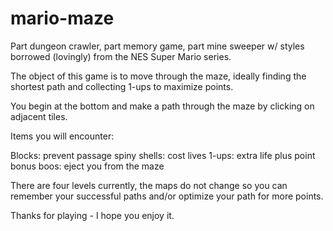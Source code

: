 # mario-maze

Part dungeon crawler, part memory game, part mine sweeper w/ styles borrowed (lovingly) from the NES Super Mario series.

The object of this game is to move through the maze, ideally finding the shortest path and collecting 1-ups to maximize points.

You begin at the bottom and make a path through the maze by clicking on adjacent tiles.

Items you will encounter:

Blocks: prevent passage
spiny shells: cost lives
1-ups: extra life plus point bonus
boos: eject you from the maze

There are four levels currently, the maps do not change so you can remember your successful paths and/or optimize your path for more points.

Thanks for playing - I hope you enjoy it.
